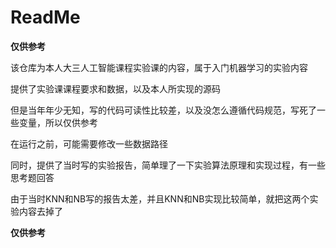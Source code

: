 # ReadMe

**仅供参考**

该仓库为本人大三人工智能课程实验课的内容，属于入门机器学习的实验内容

提供了实验课课程要求和数据，以及本人所实现的源码

但是当年年少无知，写的代码可读性比较差，以及没怎么遵循代码规范，写死了一些变量，所以仅供参考

在运行之前，可能需要修改一些数据路径

同时，提供了当时写的实验报告，简单理了一下实验算法原理和实现过程，有一些思考题回答

由于当时KNN和NB写的报告太差，并且KNN和NB实现比较简单，就把这两个实验内容去掉了

**仅供参考**